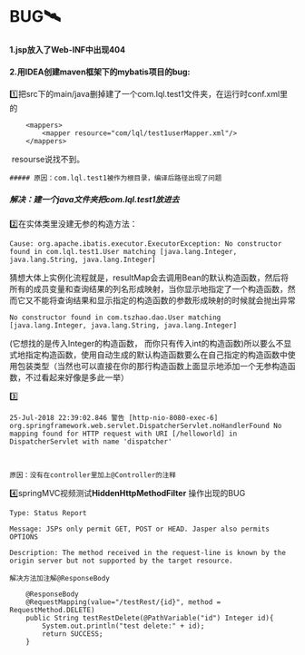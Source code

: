 # BUG:artificial_satellite:

#### 1.jsp放入了Web-INF中出现404



#### 2.用IDEA创建maven框架下的mybatis项目的bug:

:one:把src下的main/java删掉建了一个com.lql.test1文件夹，在运行时conf.xml里的

```
 	<mappers>
        <mapper resource="com/lql/test1userMapper.xml"/>
    </mappers>
```

​	resourse说找不到。

	##### 原因：com.lql.test1被作为根目录，编译后路径出现了问题

##### 解决：建一个java文件夹把com.lql.test1放进去

:two:在实体类里没建无参的构造方法：

```
Cause: org.apache.ibatis.executor.ExecutorException: No constructor found in com.lql.test1.User matching [java.lang.Integer, java.lang.String, java.lang.Integer]
```

猜想大体上实例化流程就是，resultMap会去调用Bean的默认构造函数，然后将所有的成员变量和查询结果的列名形成映射，当你显示地指定了一个构造函数，然而它又不能将查询结果和显示指定的构造函数的参数形成映射的时候就会抛出异常

```
No constructor found in com.tszhao.dao.User matching [java.lang.Integer, java.lang.String, java.lang.Integer]
```

(它想找的是传入Integer的构造函数， 而你只有传入int的构造函数)所以要么不显式地指定构造函数，使用自动生成的默认构造函数要么在自己指定的构造函数中使用包装类型（当然也可以直接在你的那行构造函数上面显示地添加一个无参构造函数，不过看起来好像是多此一举）

:three:

```
25-Jul-2018 22:39:02.846 警告 [http-nio-8080-exec-6] org.springframework.web.servlet.DispatcherServlet.noHandlerFound No mapping found for HTTP request with URI [/helloworld] in DispatcherServlet with name 'dispatcher'



原因：没有在controller里加上@Controller的注释
```

:four:springMVC视频测试**HiddenHttpMethodFilter** 操作出现的BUG

```
Type: Status Report

Message: JSPs only permit GET, POST or HEAD. Jasper also permits OPTIONS

Description: The method received in the request-line is known by the origin server but not supported by the target resource.

解决方法加注解@ResponseBody

	@ResponseBody
	@RequestMapping(value="/testRest/{id}", method = RequestMethod.DELETE)
	public String testRestDelete(@PathVariable("id") Integer id){
		System.out.println("test delete:" + id);
		return SUCCESS;
	}
```

